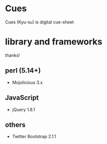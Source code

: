 Cues
====

Cues (Kyu-su) is digital cue-sheet

# library and frameworks

thanks!

## perl (5.14+)

* Mojolicious 3.x

## JavaScript

* jQuery 1.8.1 

## others

* Twitter Bootstrap 2.1.1
